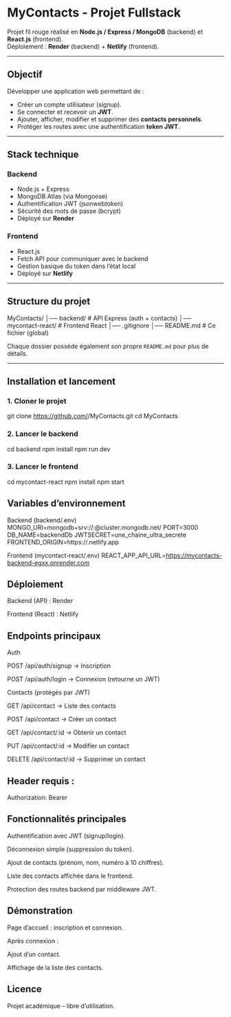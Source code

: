 # MyContacts - Projet Fullstack

Projet fil rouge réalisé en **Node.js / Express / MongoDB** (backend) et **React.js** (frontend).  
Déploiement : **Render** (backend) + **Netlify** (frontend).

---

## Objectif
Développer une application web permettant de :
- Créer un compte utilisateur (signup).
- Se connecter et recevoir un **JWT**.
- Ajouter, afficher, modifier et supprimer des **contacts personnels**.
- Protéger les routes avec une authentification **token JWT**.

---

## Stack technique
### Backend
- Node.js + Express
- MongoDB Atlas (via Mongoose)
- Authentification JWT (jsonwebtoken)
- Sécurité des mots de passe (bcrypt)
- Déployé sur **Render**

### Frontend
- React.js
- Fetch API pour communiquer avec le backend
- Gestion basique du token dans l’état local
- Déployé sur **Netlify**

---

## Structure du projet

MyContacts/
│── backend/ # API Express (auth + contacts)
│── mycontact-react/ # Frontend React
│── .gitignore
│── README.md # Ce fichier (global)


Chaque dossier possède également son propre `README.md` pour plus de détails.

---

## Installation et lancement

### 1. Cloner le projet

git clone https://github.com/<user>/MyContacts.git
cd MyContacts

### 2. Lancer le backend
cd backend
npm install
npm run dev


### 3. Lancer le frontend
cd mycontact-react
npm install
npm start

## Variables d’environnement
Backend (backend/.env)
MONGO_URI=mongodb+srv://<user>:<password>@cluster.mongodb.net/<dbname>
PORT=3000
DB_NAME=backendDb
JWTSECRET=une_chaine_ultra_secrete
FRONTEND_ORIGIN=https://<ton-site>.netlify.app

Frontend (mycontact-react/.env)
REACT_APP_API_URL=https://mycontacts-backend-egxx.onrender.com

## Déploiement

Backend (API) : Render

Frontend (React) : Netlify

## Endpoints principaux
Auth

POST /api/auth/signup → Inscription

POST /api/auth/login → Connexion (retourne un JWT)

Contacts (protégés par JWT)

GET /api/contact → Liste des contacts

POST /api/contact → Créer un contact

GET /api/contact/:id → Obtenir un contact

PUT /api/contact/:id → Modifier un contact

DELETE /api/contact/:id → Supprimer un contact

## Header requis :

Authorization: Bearer <token>

## Fonctionnalités principales

Authentification avec JWT (signup/login).

Déconnexion simple (suppression du token).

Ajout de contacts (prénom, nom, numéro à 10 chiffres).

Liste des contacts affichée dans le frontend.

Protection des routes backend par middleware JWT.

## Démonstration

Page d’accueil : inscription et connexion.

Après connexion :

Ajout d’un contact.

Affichage de la liste des contacts.

## Licence

Projet académique – libre d’utilisation.
